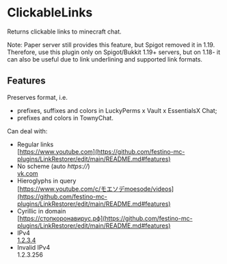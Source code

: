 # ClickableLinks
 Returns clickable links to minecraft chat.  

Note: Paper server still provides this feature, but Spigot removed it in 1.19. Therefore, use this plugin only on Spigot/Bukkit 1.19+ servers, but on 1.18- it can also be useful due to link underlining and supported link formats.  
  
<h2>Features</h2>

Preserves format, i.e.
* prefixes, suffixes and colors in LuckyPerms x Vault x EssentialsX Chat;
* prefixes and colors in TownyChat.

Can deal with:  

* Regular links  
[https://www.youtube.com](https://github.com/festino-mc-plugins/LinkRestorer/edit/main/README.md#features)  
* No scheme (auto _https://_)  
[vk.com](https://github.com/festino-mc-plugins/LinkRestorer/edit/main/README.md#features)  
* Hieroglyphs in query  
[https://www.youtube.com/c/モエソデmoesode/videos](https://github.com/festino-mc-plugins/LinkRestorer/edit/main/README.md#features)  
* Cyrillic in domain  
[https://стопкоронавирус.рф](https://github.com/festino-mc-plugins/LinkRestorer/edit/main/README.md#features)  
* IPv4  
[1.2.3.4](https://github.com/festino-mc-plugins/LinkRestorer/edit/main/README.md#features)  
* Invalid IPv4  
1.2.3.256  
